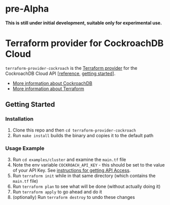 # pre-Alpha
**This is still under initial development, suitable only for experimental use.**


# Terraform provider for CockroachDB Cloud

`terraform-provider-cockroach` is the [Terraform provider](https://learn.hashicorp.com/collections/terraform/providers) for the CockroachDB Cloud API [[reference](https://www.cockroachlabs.com/docs/api/cloud/v1), [getting started](https://www.cockroachlabs.com/docs/cockroachcloud/cloud-api)].

- [More information about CockroachDB](https://www.cockroachlabs.com/)
- [More information about Terraform](https://terraform.io) 

## Getting Started

### Installation
1. Clone this repo and then `cd terraform-provider-cockroach`
2. Run `make install` builds the binary and copies it to the default path

### Usage Example
3. Run `cd examples/cluster` and examine the `main.tf` file
4. Note the env variable `COCKROACH_API_KEY` - this should be set to the value of your API Key. See [instructions for getting API Access](https://www.cockroachlabs.com/docs/cockroachcloud/console-access-management#api-access).
5. Run `terraform init` while in that same directory (which contains the `main.tf` file)
6. Run `terraform plan` to see what will be done (without actually doing it)
7. Run `terraform apply` to go ahead and do it
8. (optionally) Run `terraform destroy` to undo these changes

